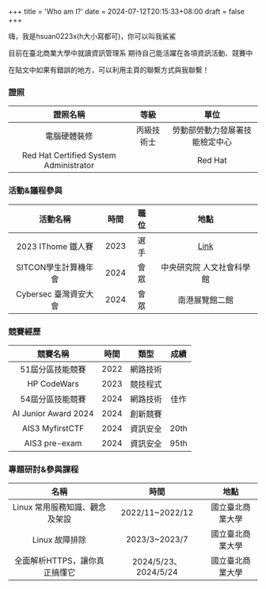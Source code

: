 +++
title = 'Who am I?'
date = 2024-07-12T20:15:33+08:00
draft = false
+++

嗨，我是hsuan0223x(h大小寫都可)，你可以叫我鯊鯊

目前在臺北商業大學中就讀資訊管理系
期待自己能活躍在各項資訊活動、競賽中

在貼文中如果有錯誤的地方，可以利用主頁的聯繫方式與我聯繫！

### 證照
|                證照名稱                |    等級    |              單位              |
|:--------------------------------------:|:----------:|:------------------------------:|
|              電腦硬體裝修              | 丙級技術士 | 勞動部勞動力發展署技能檢定中心 |
| Red Hat Certified System Administrator|            |             Red Hat             |
### 活動&議程參與
|       活動名稱        | 時間 | 職位 |                               地點                               |
|:---------------------:|:----:|:----:|:----------------------------------------------------------------:|
|  2023 IThome 鐵人賽   | 2023 | 選手 | [Link](https://ithelp.ithome.com.tw/users/20162377/ironman/6618) |
| SITCON學⽣計算機年會  | 2024 | 會眾 |                    中央研究院 人文社會科學館                     |
| Cybersec 臺灣資安大會 | 2024 | 會眾 |                          南港展覽館二館                          |
### 競賽經歷
|       競賽名稱       | 時間 |   類型   | 成績 |
|:--------------------:|:----:|:--------:|:----:|
|   51屆分區技能競賽   | 2022 | 網路技術 |      |
|     HP CodeWars      | 2023 | 競技程式 |      |
|   54屆分區技能競賽   | 2024 | 網路技術 | 佳作 |
| AI Junior Award 2024 | 2024 | 創新競賽 |      |
|   AIS3 MyfirstCTF    | 2024 | 資訊安全 | 20th |
|    AIS3 pre-exam     | 2024 | 資訊安全 | 95th |
### 專題研討&參與課程
|              名稱              |         時間         |       地點       |
|:------------------------------:|:--------------------:|:----------------:|
| Linux 常用服務知識、觀念及架設 |   2022/11~2022/12    | 國立臺北商業大學 |
|         Linux 故障排除         |    2023/3~2023/7     | 國立臺北商業大學 |
| 全面解析HTTPS，讓你真正搞懂它  | 2024/5/23、2024/5/24 | 國立臺北商業大學 |